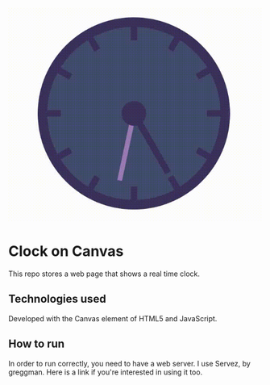 ![A gif of a purple clock](https://raw.githubusercontent.com/meescool/meescool/main/images/clockOnCanvas/clock.gif) 

# Clock on Canvas

This repo stores a web page that shows a real time clock.

## Technologies used
Developed with the Canvas element of HTML5 and JavaScript. 

## How to run
In order to run correctly, you need to have a web server. I use Servez, by greggman. Here is a link if you're interested in using it too. 


